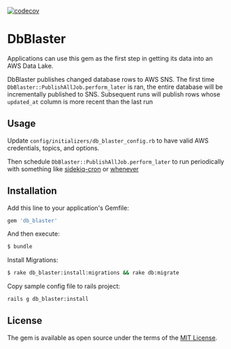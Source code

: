 [![codecov](https://codecov.io/gh/perryqh/db_blaster/branch/master/graph/badge.svg?token=ZMJVDAGX3K)](https://codecov.io/gh/perryqh/db_blaster)
# DbBlaster

Applications can use this gem as the first step in getting its data into an AWS Data Lake.

DbBlaster publishes changed database rows to AWS SNS. The first time `DbBlaster::PublishAllJob.perform_later` is ran,
the entire database will be incrementally published to SNS. Subsequent runs will publish rows whose `updated_at` column
is more recent than the last run

## Usage

Update `config/initializers/db_blaster_config.rb` to have valid AWS credentials, topics, and options.

Then schedule `DbBlaster::PublishAllJob.perform_later` to run periodically with something
like [sidekiq-cron](https://github.com/ondrejbartas/sidekiq-cron) or [whenever](https://github.com/javan/whenever)

## Installation

Add this line to your application's Gemfile:

```ruby
gem 'db_blaster'
```

And then execute:

```bash
$ bundle
```

Install Migrations:

```bash
$ rake db_blaster:install:migrations && rake db:migrate
```

Copy sample config file to rails project:

```bash
rails g db_blaster:install 
```

## License

The gem is available as open source under the terms of the [MIT License](https://opensource.org/licenses/MIT).
